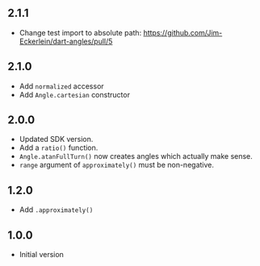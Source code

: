 ## 2.1.1

- Change test import to absolute path: https://github.com/Jim-Eckerlein/dart-angles/pull/5

## 2.1.0

- Add `normalized` accessor
- Add `Angle.cartesian` constructor

## 2.0.0

- Updated SDK version.
- Add a `ratio()` function.
- `Angle.atanFullTurn()` now creates angles which actually make sense.
- `range` argument of `approximately()` must be non-negative.

## 1.2.0

- Add `.approximately()`

## 1.0.0

- Initial version
